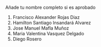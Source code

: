 Añade tu nombre completo si es aprobado
1. Francisco Alexander Rojas Diaz
2. Hamilton Santiago Insandará Alvarez
3. Jose Manuel Mafla Muñoz
4. Maria Valentina Vasquez Delgado
5. Diego Rosero

